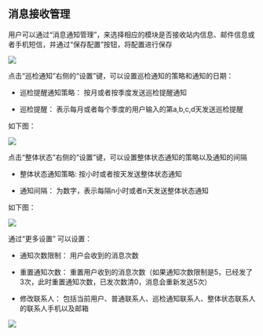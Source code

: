 ## 消息接收管理

用户可以通过“消息通知管理”，来选择相应的模块是否接收站内信息、邮件信息或者手机短信，并通过“保存配置”按钮，将配置进行保存

![](/assets/v7.0.20181114003)

点击“巡检通知”右侧的“设置”键，可以设置巡检通知的策略和通知的日期：

*  巡检提醒通知策略： 按月或者按季度发送巡检提醒通知

*  巡检提醒： 表示每月或者每个季度的用户输入的第a,b,c,d天发送巡检提醒

如下图：

![](/assets/v7.0.20181114004)

点击“整体状态”右侧的“设置”键，可以设置整体状态通知的策略以及通知的间隔

*  整体状态通知策略:  按小时或者按天发送整体状态通知

*  通知间隔： 为数字，表示每隔n小时或者n天发送整体状态通知

如下图：

![](/assets/v7.0.20181114005)

通过“更多设置” 可以设置：

*  通知次数限制： 用户会收到的消息次数

*  重置通知次数： 重置用户收到的消息次数（如果通知次数限制是5，已经发了3次，此时重置通知次数，已发次数清0，消息会重新发送5次）

*  修改联系人： 包括当前用户、普通联系人、巡检通知联系人、整体状态联系人的联系人手机以及邮箱

![](/assets/v7.0.20181114006)
